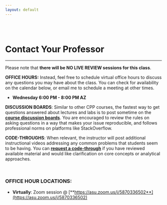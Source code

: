 ```yaml
---
layout: default
---
```


<div class = "uk-container uk-container-small">
  
<br><br>


# Contact Your Professor

------------------------

Please note that **there will be NO LIVE REVIEW sessions for this class**.  

**OFFICE HOURS:** Instead, feel free to schedule virtual office hours to discuss any questions you may have about the class. You can check for availability on the calendar below, or email me to schedule a meeting at other times. 

* **Wednesday 6:00 PM - 8:00 PM AZ** 

**DISCUSSION BOARDS**: Similar to other CPP courses, the fastest way to get questions answered about lectures and labs is to post sometime on the [**course discussion boards**](https://ds4ps.org/cpp-529-master/help/). You are encouraged to review the rules on asking questions in a way that makes your issue reproducible, and follows professional norms on platforms like StackOverflow. 

**CODE-THROUGHS**: When relevant, the instructor will post additional instructional videos addressing any common problems that students seem to be having. You can [**request a code-through**](https://github.com/DS4PS/cpp-529-master/issues/1) if you have reviewed available material and would like clarification on core concepts or analytical approaches. 

<br>


### OFFICE HOUR LOCATIONS: 
  
* **Virtually**: Zoom session @ [**https://asu.zoom.us/j/5870336502**](https://asu.zoom.us/j/5870336502)      


<!-- 




<br>
<br>

-----

<br>
<br>
<br>
<br>


</div>

<style>
  i{ color: black }
</style>
